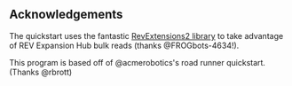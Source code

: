 ## Acknowledgements

The quickstart uses the fantastic [RevExtensions2 library](https://github.com/OpenFTC/RevExtensions2) to take advantage of REV Expansion Hub bulk reads (thanks @FROGbots-4634!).

This program is based off of @acmerobotics's road runner quickstart. (Thanks @rbrott)
